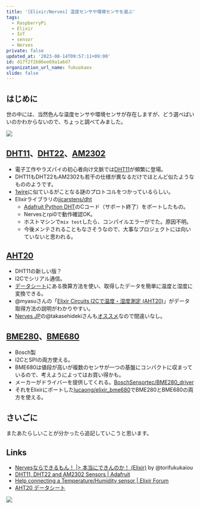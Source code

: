 ```yaml
---
title: '[Elixir/Nerves] 温度センサや環境センサを選ぶ'
tags:
  - RaspberryPi
  - Elixir
  - IoT
  - sensor
  - Nerves
private: false
updated_at: '2023-08-14T09:57:11+09:00'
id: d17f2f2b06ee69a1a6d7
organization_url_name: fukuokaex
slide: false
---
```

## はじめに

世の中には、当然色んな温度センサや環境センサが存在しますが、どう選べばいいのかわからないので、ちょっと調べてみました。

![](https://res.cloudinary.com/practicaldev/image/fetch/s--VwudcUW3--/c_limit%2Cf_auto%2Cfl_progressive%2Cq_66%2Cw_880/https://user-images.githubusercontent.com/7563926/103111408-b550d680-461a-11eb-8140-48adefe99eb2.gif)

## [DHT11](https://www.google.com/search?q=DHT11)、[DHT22](https://www.google.com/search?q=DHT22)、[AM2302](https://www.google.com/search?q=AM2302)

- 電子工作やラズパイの初心者向け文脈では[DHT11](https://www.google.com/search?q=DHT11)が頻繁に登場。
- DHT11もDHT22もAM2302も若干の仕様が異なるだけでほとんど似たようなもののようです。
- [1wire](https://ja.wikipedia.org/wiki/1-Wire)に似ているがことなる謎のプロトコルをつかっているらしい。
- Elixirライブラリの[jjcarstens/dht](https://github.com/jjcarstens/dht)
  - [Adafruit Python DHT](https://github.com/adafruit/Adafruit_Python_DHT)のCコード（サポート終了）をポートしたもの。
  - Nervesとrpi0で動作確認OK。
  - ホストマシンで`mix test`したら、コンパイルエラーがでた。原因不明。
  - 今後メンテされることもなさそうなので、大事なプロジェクトには向いていないと思われる。

## [AHT20](https://www.google.com/search?q=AHT20)

- DHT11の新しい版？
- I2Cでシリアル通信。
- [データシート](https://cdn-learn.adafruit.com/assets/assets/000/091/676/original/AHT20-datasheet-2020-4-16.pdf?1591047915)にある換算方法を使い、取得したデータを簡単に温度と湿度に変換できる。
- @myasuさんの「[Elixir Circuits I2Cで温度・湿度測定 (AHT20)](https://qiita.com/myasu/items/97f208d14ccfab01d1d7)」がデータ取得方法の説明がわかりやすい。　
- [Nerves JP](https://nerves-jp.connpass.com/)の@takasehidekiさんも[オススメ](https://qiita.com/torifukukaiou/items/dc54108e4a1f1cb3a650#comment-c84820a6d331ae918904)なので間違いなし。

## [BME280](https://www.google.com/search?q=bme280)、[BME680](https://www.google.com/search?q=bme680)

- Bosch製
- I2CとSPIの両方使える。
- BME680は値段が高いが複数のセンサが一つの基盤にコンパクトに収まっているので、考えようによってはお買い得かも。
- メーカーがドライバーを提供してくれる。[BoschSensortec/BME280_driver](https://github.com/BoschSensortec/BME280_driver)
- それをElixirにポートした[lucaong/elixir_bme680](https://github.com/lucaong/elixir_bme680)でBME280とBME680の両方を使える。

## さいごに

またあたらしいことが分かったら追記していこうと思います。

## Links

- [Nervesならできるもん！ |> 本当にできんのか！ (Elixir)](https://qiita.com/torifukukaiou/items/dc54108e4a1f1cb3a650#comment-b7c9da8306e623e125a3) by @torifukukaiou
- [DHT11, DHT22 and AM2302 Sensors | Adafruit](https://learn.adafruit.com/dht)
- [Help connecting a Temperature/Humidity sensor | Elixir Forum](https://elixirforum.com/t/help-connecting-a-temperature-humidity-sensor/28174/10)
- [AHT20 データシート](https://cdn-learn.adafruit.com/assets/assets/000/091/676/original/AHT20-datasheet-2020-4-16.pdf?1591047915)

[![](https://qiita-user-contents.imgix.net/https%3A%2F%2Fqiita-image-store.s3.ap-northeast-1.amazonaws.com%2F0%2F131808%2Fe310d56e-c416-ad39-d05d-23a375862eda.png?ixlib=rb-1.2.2&auto=format&gif-q=60&q=75&w=1400&fit=max&s=cf23bced73068a2d05463d5da816cef4)](https://nerves-jp.connpass.com/)
